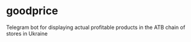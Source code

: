 # goodprice
Telegram bot for displaying actual profitable products in the ATB chain of stores in Ukraine

